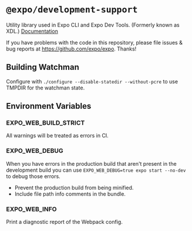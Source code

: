 # `@expo/development-support`

Utility library used in Expo CLI and Expo Dev Tools. (Formerly known as XDL.)
[Documentation](https://docs.expo.io/workflow/expo-cli/)

If you have problems with the code in this repository, please file issues & bug reports
at https://github.com/expo/expo. Thanks!

## Building Watchman

Configure with `./configure --disable-statedir --without-pcre` to use TMPDIR for the watchman state.

## Environment Variables

### EXPO_WEB_BUILD_STRICT

All warnings will be treated as errors in CI.

### EXPO_WEB_DEBUG

When you have errors in the production build that aren't present in the development build you can use `EXPO_WEB_DEBUG=true expo start --no-dev` to debug those errors.

- Prevent the production build from being minified.
- Include file path info comments in the bundle.

### EXPO_WEB_INFO

Print a diagnostic report of the Webpack config.

